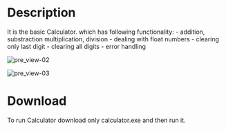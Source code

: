# Description
It is the basic Calculator. which has following functionality:
      - addition, substraction multiplication, division
      - dealing with float numbers
      - clearing only last digit
      - clearing all digits
      - error handling



![pre_view-02](https://user-images.githubusercontent.com/93184409/151929565-c4d3f11d-5d5b-49ec-b2db-17fd4d17f860.png)


![pre_view-03](https://user-images.githubusercontent.com/93184409/151929566-ff22b9f4-ba20-4dba-83c4-69c163d4e531.png)

# Download
To run Calculator download only calculator.exe and then run it.
